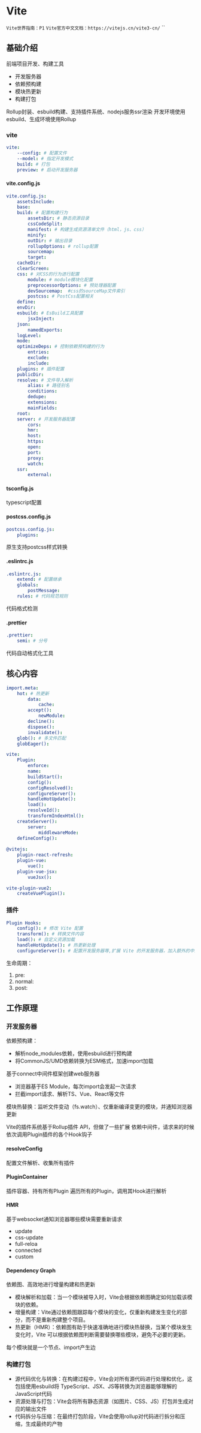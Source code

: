 # Vite


`Vite世界指南：P1`
`Vite官方中文文档：https://vitejs.cn/vite3-cn/`
``



## 基础介绍


前端项目开发、构建工具
- 开发服务器
- 依赖预构建
- 模块热更新
- 构建打包

Rollup封装、esbuild构建、支持插件系统、nodejs服务ssr渲染
开发环境使用esbuild、生成环境使用Rollup




### vite
```yaml
vite:
    --config: # 配置文件
    --model: # 指定开发模式
    build: # 打包
    preview: # 启动开发服务器
```

#### vite.config.js
```yaml
vite.config.js:
    assetsInclude:
    base:
    build: # 配置构建行为
        assetsDir: # 静态资源目录
        cssCodeSplit:
        manifest: # 构建生成资源清单文件（html，js、css）
        minify:
        outDir: # 输出目录
        rollupOptions: # rollup配置
        sourcemap:
        target:
    cacheDir:
    clearScreen:
    css: # 对CSS的行为进行配置
        module: # module模块化配置
        preprocessorOptions: # 预处理器配置
        devSourcemap:  #css的sourceMap文件索引
        postcss: # PostCss配置相关
    define:
    envDir:
    esbuild: # EsBuild工具配置
        jsxInject:
    json:
        namedExports:
    logLevel:
    mode:
    optimizeDeps: # 控制依赖预构建的行为
        entries:
        exclude:
        include:
    plugins: # 插件配置
    publicDir:
    resolve: # 文件导入解析
        alias: # 路径别名
        conditions:
        dedupe:
        extensions:
        mainFields:
    root:
    server: # 开发服务器配置
        cors:
        hmr:
        host:
        https:
        open:
        port:
        proxy:
        watch:
    ssr:
        external:
```

#### tsconfig.js

typescript配置

#### postcss.config.js
```yaml
postcss.config.js:
    plugins:
```

原生支持postcss样式转换


#### .eslintrc.js
```yaml
.eslintrc.js:
    extend: # 配置继承
    globals:
        postMessage:
    rules: # 代码规范规则
```

代码格式检测


#### .prettier
```yaml
.prettier:
    semi: # 分号 
```

代码自动格式化工具



## 核心内容
```yaml
import.meta:
    hot: # 热更新
        data:
            cache:
        accept():
            newModule:
        decline():
        dispose():
        invalidate():
    glob(): # 多文件匹配
    globEager():

vite:
    Plugin:
        enforce:
        name:
        buildStart():
        config():
        configResolved():
        configureServer():
        handleHotUpdate():
        load():
        resolveId():
        transformIndexHtml():
    createServer():
        server:
            middlewareMode:
    defineConfig():
    
@vitejs:
    plugin-react-refresh:
    plugin-vue:
        vue():
    plugin-vue-jsx:
        vueJsx():

vite-plugin-vue2:
    createVuePlugin():
```




### 插件
```yaml
Plugin Hooks:
    config(): # 修改 Vite 配置
    transform(): # 转换文件内容
    load(): # 自定义资源加载
    handleHotUpdate(): # 热更新处理
    configureServer(): # 配置开发服务器等,扩展 Vite 的开发服务器，加入额外的中间件
```

生命周期：
1. pre:
2. normal:
3. post:









## 工作原理

### 开发服务器

依赖预构建：
- 解析node_modules依赖，使用esbuild进行预构建
- 将CommonJS/UMD依赖转换为ESM格式，加速import加载

基于connect中间件框架创建web服务器
- 浏览器基于ES Module，每次import会发起一次请求
- 拦截import请求、解析TS、Vue、React等文件

模块热替换：监听文件变动（fs.watch）、仅重新编译变更的模块，并通知浏览器更新

Vite的插件系统基于Rollup插件 API，但做了一些扩展
依赖中间件，请求来的时候依次调用Plugin插件的各个Hook钩子


#### resolveConfig

配置文件解析、收集所有插件



#### PluginContainer 

插件容器、持有所有Plugin
遍历所有的Plugin，调用其Hook进行解析



#### HMR

基于websocket通知浏览器哪些模块需要重新请求
- update
- css-update
- full-reloa
- connected
- custom


#### Dependency Graph

依赖图、高效地进行增量构建和热更新
- 模块解析和加载：当一个模块被导入时，Vite会根据依赖图确定如何加载该模块的依赖。
- 增量构建：Vite通过依赖图跟踪每个模块的变化，仅重新构建发生变化的部分，而不是重新构建整个项目。
- 热更新（HMR）：依赖图有助于快速准确地进行模块热替换，当某个模块发生变化时，Vite 可以根据依赖图判断需要替换哪些模块，避免不必要的更新。

每个模块就是一个节点、import产生边



### 构建打包

- 源代码优化与转换：在构建过程中，Vite会对所有源代码进行处理和优化，这包括使用esbuild将 TypeScript、JSX、JS等转换为浏览器能够理解的JavaScript代码
- 资源处理与打包：Vite会将所有静态资源（如图片、CSS、JS）打包并生成对应的输出文件
- 代码拆分与压缩：在最终打包阶段，Vite会使用rollup对代码进行拆分和压缩，生成最终的产物
